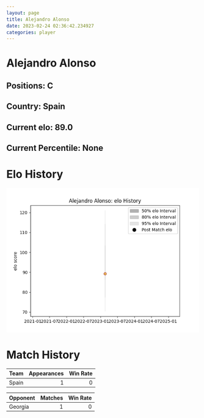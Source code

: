 ```yaml
---  
layout: page  
title: Alejandro Alonso  
date: 2023-02-24 02:36:42.234927  
categories: player  
---
```

# Alejandro Alonso

## Positions: C

## Country: Spain

## Current elo: 89.0

## Current Percentile: None

# Elo History


![elo history](history_AlejandroAlonso.png)
# Match History


| Team   |   Appearances |   Win Rate |
|:-------|--------------:|-----------:|
| Spain  |             1 |          0 |

| Opponent   |   Matches |   Win Rate |
|:-----------|----------:|-----------:|
| Georgia    |         1 |          0 |